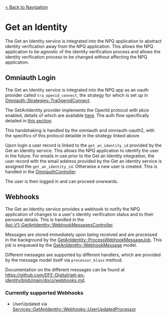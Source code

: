 [< Back to Navigation](../README.md)

# Get an Identity

The Get an Identity service is integrated into the NPQ application to abstract identity verification away from the NPQ application. This allows the NPQ application to be agnostic of the identity verification process and allows the identity verification process to be changed without affecting the NPQ application.

## Omniauth Login

The Get an Identity service is integrated into the NPQ app as an oauth provider called `tra_openid_connect`, the strategy for which is set up in [Omniauth::Strategies::TraOpenidConnect](../lib/omniauth/strategies/tra_openid_connect.rb).

The GetAnIdentity provider implements the OpenId protocol with pkce enabled, details of which are available [here](https://openid.net/specs/openid-connect-core-1_0.html). The auth flow specifically detailed in [this section](https://openid.net/specs/openid-connect-core-1_0.html#CodeFlowAuth).

This handshaking is handled by the omniauth and omniauth-oauth2, with the specifics of this protocol detailde in the strategy linked above.

Upon login a user record is linked to the `get_an_identity_id` provided by the Get an Identity service. This allows the NPQ application to identify the user in the future. For emails in use prior to the Get an Identity integration, the user record with the email address provided by the Get an Identity service is assigned the `get_an_identity_id`. Otherwise a new user is created. This is handled in the [OmniauthController](../app/controllers/users/omniauth_controller.rb).

The user is then logged in and can proceed onwwards.

## Webhooks

The Get an Identity service provides a webhook to notify the NPQ application of changes to a user's identity verification status and to their personal details. This is handled in the [Api::V1::GetAnIdentity::WebhookMessagesController](../app/controllers/api/v1/get_an_identity/webhook_messages_controller.rb).

Messages are stored immediately upon being received and are processed in the background by the [GetAnIdentity::ProcessWebhookMessageJob](../app/jobs/get_an_identity/process_webhook_message_job.rb). This job is enqueued by the [GetAnIdentity::WebhookMessage](../app/models/get_an_identity/webhook_message.rb) model.

Different messages are supported by different handlers, which are provided by the message model itself via `processor_klass` method.

Documentation on the different messages can be found at https://github.com/DFE-Digital/get-an-identity/blob/main/docs/webhooks.md.

### Currently supported Webhooks

- UserUpdated via [Services::GetAnIdentity::Webhooks::UserUpdatedProcessor](../app/services/get_an_identity/webhooks/user_updated_processor.rb)
